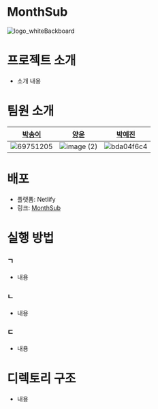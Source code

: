 # MonthSub
![logo_whiteBackboard](https://user-images.githubusercontent.com/88189402/146893680-0c14334c-4e23-4164-b0e7-04a608b0971b.jpg)

# 프로젝트 소개

- 소개 내용

# 팀원 소개

| [박송이](https://github.com/thddlmy) | [양윤](https://github.com/yyoooon) | [박예진](https://github.com/kokoke414) |
| ------------------------------------ | ---------------------------------- | -------------------------------------- |
| ![69751205](https://user-images.githubusercontent.com/88189402/146892679-4aaaf9b4-1412-4cb9-b49f-65b0d92e3d75.jpeg)| ![image (2)](https://user-images.githubusercontent.com/88189402/146892772-bd1a18a7-1ab1-4577-8a45-044cf090bf8f.png)|![bda04f6c4](https://user-images.githubusercontent.com/88189402/146893012-17507821-c407-4a5b-842e-f93792b3889a.png)


# 배포

- 플랫폼: Netlify
- 링크: [MonthSub](https://monthsub.netlify.app/)

# 실행 방법

### ㄱ

- 내용

### ㄴ

- 내용

### ㄷ

- 내용

# 디렉토리 구조

- 내용
